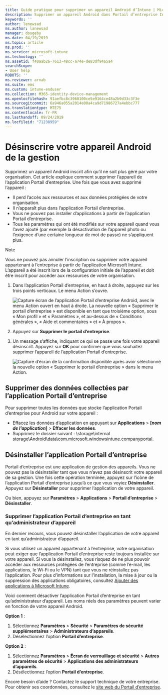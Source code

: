 ```yaml
---
title: Guide pratique pour supprimer un appareil Android d’Intune | Microsoft Docs
description: Supprimer un appareil Android dans Portail d’entreprise Intune
keywords: ''
author: lenewsad
ms.author: lanewsad
manager: dougeby
ms.date: 04/19/2019
ms.topic: article
ms.prod: ''
ms.service: microsoft-intune
ms.technology: ''
ms.assetid: f40aab26-7613-48cc-a74e-de83df9465a4
searchScope:
- User help
ROBOTS: ''
ms.reviewer: arnab
ms.suite: ems
ms.custom: intune-enduser
ms.collection: M365-identity-device-management
ms.openlocfilehash: 91aefbc8c3960100ce5e9164ce48a2b9d33c3f3e
ms.sourcegitcommit: 6a946a055a2014e00a4ca9d71986727a4ebbc777
ms.translationtype: MTE75
ms.contentlocale: fr-FR
ms.lasthandoff: 09/24/2019
ms.locfileid: "71238959"
---
```

# <a name="unenroll-your-android-device-from-management"></a>Désinscrire votre appareil Android de la gestion  

Supprimez un appareil Android inscrit afin qu’il ne soit plus géré par votre organisation. Cet article explique comment supprimer l’appareil de l’application Portail d’entreprise. Une fois que vous avez supprimé l’appareil :  

* Il perd l’accès aux ressources et aux données protégées de votre organisation.
* Il n’apparaît plus dans l’application Portail d’entreprise.
* Vous ne pouvez pas installer d’applications à partir de l’application Portail d’entreprise.
* Tous les paramètres qui ont été modifiés sur votre appareil quand vous l’avez ajouté (par exemple la désactivation de l’appareil photo ou l’exigence d’une certaine longueur de mot de passe) ne s’appliquent plus.  

> [!NOTE]
> Vous ne pouvez pas annuler l’inscription ou supprimer votre appareil appartenant à l’entreprise à partir de l’application Microsoft Intune. L’appareil a été inscrit lors de la configuration initiale de l’appareil et doit être inscrit pour accéder aux ressources de votre organisation.  

1. Dans l’application Portail d’entreprise, en haut à droite, appuyez sur les trois points verticaux. Le menu Action s’ouvre.

   ![Capture écran de l’application Portail d’entreprise Android, avec le menu Action ouvert en haut à droite. La nouvelle option « Supprimer le portail d’entreprise » est disponible en tant que troisième option, sous « Mon profil » et « Paramètres », et au-dessus de « Conditions générales », « Aide et commentaires » et « À propos ».](./media/android_remove_cp_menu_action_after_1705.png)

2. Appuyez sur **Supprimer le portail d’entreprise**.  

3. Un message s’affiche, indiquant ce qui se passe une fois votre appareil désinscrit. Appuyez sur **OK** pour confirmer que vous souhaitez supprimer l’appareil de l’application Portail d’entreprise.

   ![Capture d’écran de la confirmation disponible après avoir sélectionné la nouvelle option « Supprimer le portail d’entreprise » dans le menu Action.](./media/android_remove_cp_menu_confirmation_after_1705.png)

## <a name="remove-data-collected-by-the-company-portal-app"></a>Supprimer des données collectées par l’application Portail d’entreprise  

Pour supprimer toutes les données que stocke l’application Portail d’entreprise pour Android sur votre appareil :

- Effacez les données d’application en appuyant sur **Applications** > **[*nom de l’application*]**  > **Effacer les données**.
- Supprimez le dossier suivant : \storage\internal storage\Android\data\com.microsoft.windowsintune.companyportal.

## <a name="uninstall-the-company-portal-app"></a>Désinstaller l’application Portail d’entreprise

Portail d’entreprise est une application de gestion des appareils. Vous ne pouvez pas la désinstaller tant que vous n’avez pas désinscrit votre appareil de sa gestion. Une fois cette opération terminée, appuyez sur l’icône de l’application Portail d’entreprise jusqu’à ce que vous voyiez **Désinstaller**. Appuyez sur **Désinstaller** pour supprimer l’application de votre appareil.  

Ou bien, appuyez sur **Paramètres** > **Applications** > **Portail d’entreprise** > **Désinstaller**.  

### <a name="remove-the-company-portal-app-as-a-device-administrator"></a>Supprimer l’application Portail d’entreprise en tant qu’administrateur d’appareil

En dernier recours, vous pouvez désinstaller l’application de votre appareil en tant qu’administrateur d’appareil.  

Si vous utilisez un appareil appartenant à l’entreprise, votre organisation peut exiger que l’application Portail d’entreprise reste toujours installée sur votre appareil. Si vous la désinstallez, vous risquez de ne plus pouvoir accéder aux ressources protégées de l’entreprise (comme l’e-mail, les applications, le Wi-Fi ou le VPN) tant que vous ne réinstallez pas l’application. Pour plus d’informations sur l’installation, la mise à jour ou la suppression des applications obligatoires, consultez [Ajouter des applications à Microsoft Intune](https://docs.microsoft.com/intune/apps-add#apps-that-are-added-automatically-by-intune).  

Voici comment désactiver l’application Portail d’entreprise en tant qu’administrateur d’appareil. Les noms réels des paramètres peuvent varier en fonction de votre appareil Android.  

**Option 1** :  

1. Sélectionnez **Paramètres** > **Sécurité** > **Paramètres de sécurité supplémentaires** > **Administrateurs d’appareils**.  
2. Désélectionnez l’option **Portail d’entreprise**.  

**Option 2** :

1. Sélectionnez **Paramètres** > **Écran de verrouillage et sécurité** > **Autres paramètres de sécurité** > **Applications des administrateurs d’appareils**.
2. Désélectionnez l’option **Portail d’entreprise**.

Encore besoin d’aide ? Contactez le support technique de votre entreprise. Pour obtenir ses coordonnées, consultez le [site web du Portail d’entreprise](https://go.microsoft.com/fwlink/?linkid=2010980).
